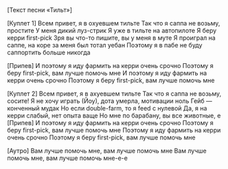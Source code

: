 [Текст песни «Тильт»]

[Куплет 1]
Всем привет, я в охуевшем тильте
Так что я саппа не возьму, простите
У меня дикий луз-стрик
Я уже в тильте на автопилоте
Я беру керри first-pick
Зря вы что-то пишите, вы у меня в муте
Я проиграл на саппе, на коре за меня был тотал уебан
Поэтому я в пабе не буду саппортить больше никогда

[Припев]
И поэтому я иду фармить на керри очень срочно
Поэтому я беру first-pick, вам лучше помочь мне
И поэтому я иду фармить на керри очень срочно
Поэтому я беру first-pick, вам лучше помочь мне

[Куплет 2]
Всем привет, я в ахуевшем тильте
Так что я саппа не возьму, сосите!
Я не хочу играть (Йоу), дота умерла, мотивации ноль
Гейб — конченный мудак
Но если double-farm, то я feed с нулевой
Да, я на керри слабый, нет опыта ваще
Но мне по барабану, вы все животные, е
[Припев]
И поэтому я иду фармить на керри очень срочно
Поэтому я беру first-pick, вам лучше помочь мне
Поэтому я иду фармить на керри очень срочно
Поэтому я беру first-pick, вам лучше помочь мне

[Аутро]
Вам лучше помочь мне, вам лучше помочь мне
Вам лучше помочь мне, вам лучше помочь мне-е-е
